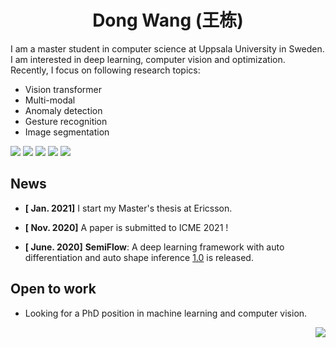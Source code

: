 
<!--
Badges from 
- https://github.com/alexandresanlim/Badges4-README.md-Profile
- https://shields.io/
inspired by 
- https://github.com/zhouyangit/zhouyangit
- https://github.com/journey-ad/journey-ad
-->
<div align="center"> <h1>Dong Wang (王栋)</h1></div> 

I am a master student in computer science at Uppsala University in Sweden. I am interested in deep learning, computer vision and optimization. Recently, I focus on following research topics:

- Vision transformer
- Multi-modal
- Anomaly detection
- Gesture recognition 
- Image segmentation

[![](https://img.shields.io/badge/LinkedIn-0077B5?style=for-the-badge&logo=linkedin&logoColor=white)](https://www.linkedin.com/in/dongwangWilliam)
[![](https://img.shields.io/badge/Email-25D366?style=for-the-badge&logo=email&logoColor=white)](mailto:dongwang@wangdongdong.wang)
[![](https://img.shields.io/badge/Homepage-4A154B?style=for-the-badge&logo=Homepage&logoColor=white)](https://wangdongdong.wang/)
[![](https://img.shields.io/badge/Chinese_Blog-D14836?style=for-the-badge&logo=ChineseBlog&logoColor=white)](https://www.nanguoyu.com/)
[![](https://img.shields.io/badge/GitHub-100000?style=for-the-badge&logo=github&logoColor=white)](https://github.com/nanguoyu)






## News

- **[ Jan. 2021]** I start my Master's thesis at Ericsson. 
  
- **[ Nov. 2020]** A paper is submitted to ICME 2021 ! 

- **[ June. 2020]** **SemiFlow**: A deep learning framework with auto differentiation and auto shape inference [1.0](https://github.com/nanguoyu/SemiFlow) is released.

## Open to work

- Looking for a PhD position in machine learning and computer vision. 

<img align="right" src="https://github-readme-stats.vercel.app/api?username=nanguoyu&show_icons=true&icon_color=CE1D2D&text_color=718096&bg_color=ffffff&hide_title=true" />

[](https://visitor-badge.laobi.icu/badge?page_id=nanguoyu-ad.readme)